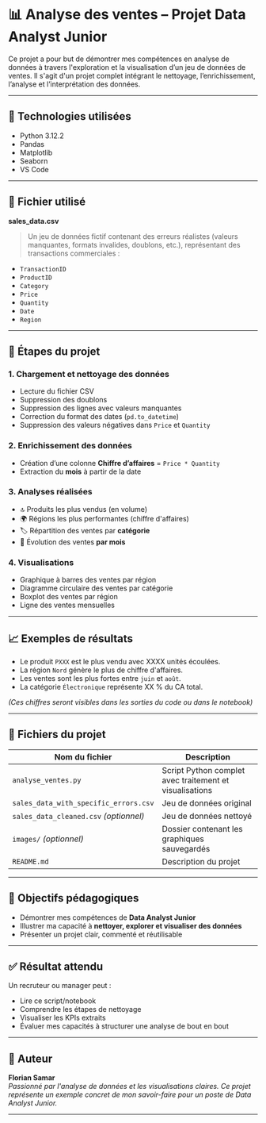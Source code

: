 # 📊 Analyse des ventes – Projet Data Analyst Junior

Ce projet a pour but de démontrer mes compétences en analyse de données à travers l'exploration et la visualisation d’un jeu de données de ventes. Il s'agit d'un projet complet intégrant le nettoyage, l’enrichissement, l’analyse et l’interprétation des données.

---

## 🧰 Technologies utilisées

- Python 3.12.2
- Pandas  
- Matplotlib  
- Seaborn  
- VS Code  

---

## 📁 Fichier utilisé

**sales_data.csv**  
> Un jeu de données fictif contenant des erreurs réalistes (valeurs manquantes, formats invalides, doublons, etc.), représentant des transactions commerciales :

- `TransactionID`  
- `ProductID`  
- `Category`  
- `Price`  
- `Quantity`  
- `Date`  
- `Region`

---

## 🧼 Étapes du projet

### 1. **Chargement et nettoyage des données**
- Lecture du fichier CSV
- Suppression des doublons
- Suppression des lignes avec valeurs manquantes
- Correction du format des dates (`pd.to_datetime`)
- Suppression des valeurs négatives dans `Price` et `Quantity`

### 2. **Enrichissement des données**
- Création d’une colonne **Chiffre d’affaires** = `Price * Quantity`
- Extraction du **mois** à partir de la date

### 3. **Analyses réalisées**
- 🔝 Produits les plus vendus (en volume)
- 🌍 Régions les plus performantes (chiffre d'affaires)
- 🏷️ Répartition des ventes par **catégorie**
- 📅 Évolution des ventes **par mois**

### 4. **Visualisations**
- Graphique à barres des ventes par région
- Diagramme circulaire des ventes par catégorie
- Boxplot des ventes par région
- Ligne des ventes mensuelles

---

## 📈 Exemples de résultats

- Le produit `PXXX` est le plus vendu avec XXXX unités écoulées.
- La région `Nord` génère le plus de chiffre d'affaires.
- Les ventes sont les plus fortes entre `juin` et `août`.
- La catégorie `Électronique` représente XX % du CA total.

*(Ces chiffres seront visibles dans les sorties du code ou dans le notebook)*

---

## 📎 Fichiers du projet

| Nom du fichier | Description |
|----------------|-------------|
| `analyse_ventes.py` | Script Python complet avec traitement et visualisations |
| `sales_data_with_specific_errors.csv` | Jeu de données original |
| `sales_data_cleaned.csv` *(optionnel)* | Jeu de données nettoyé |
| `images/` *(optionnel)* | Dossier contenant les graphiques sauvegardés |
| `README.md` | Description du projet |

---

## 🧠 Objectifs pédagogiques

- Démontrer mes compétences de **Data Analyst Junior**
- Illustrer ma capacité à **nettoyer, explorer et visualiser des données**
- Présenter un projet clair, commenté et réutilisable

---

## ✅ Résultat attendu

Un recruteur ou manager peut :
- Lire ce script/notebook
- Comprendre les étapes de nettoyage
- Visualiser les KPIs extraits
- Évaluer mes capacités à structurer une analyse de bout en bout

---

## 🧵 Auteur

**Florian Samar**  
*Passionné par l'analyse de données et les visualisations claires. Ce projet représente un exemple concret de mon savoir-faire pour un poste de Data Analyst Junior.*

---

